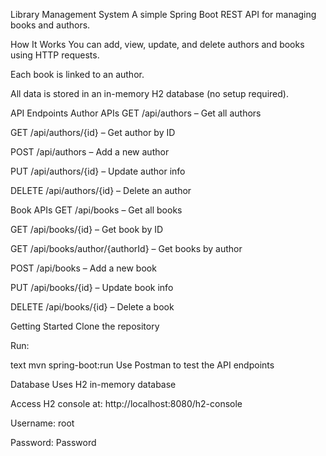 Library Management System
A simple Spring Boot REST API for managing books and authors.

How It Works
You can add, view, update, and delete authors and books using HTTP requests.

Each book is linked to an author.

All data is stored in an in-memory H2 database (no setup required).

API Endpoints
Author APIs
GET /api/authors – Get all authors

GET /api/authors/{id} – Get author by ID

POST /api/authors – Add a new author

PUT /api/authors/{id} – Update author info

DELETE /api/authors/{id} – Delete an author

Book APIs
GET /api/books – Get all books

GET /api/books/{id} – Get book by ID

GET /api/books/author/{authorId} – Get books by author

POST /api/books – Add a new book



PUT /api/books/{id} – Update book info

DELETE /api/books/{id} – Delete a book

Getting Started
Clone the repository

Run:

text
mvn spring-boot:run
Use Postman to test the API endpoints

Database
Uses H2 in-memory database

Access H2 console at: http://localhost:8080/h2-console


Username: root

Password: Password
